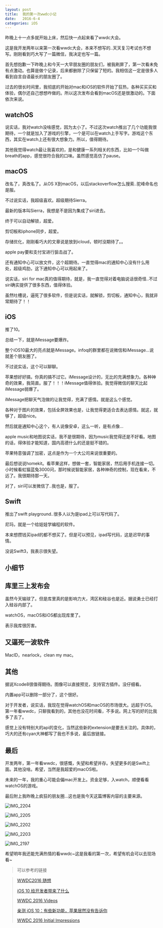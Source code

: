 ```yaml
---
layout: post
title:  我的第一次wwdc小记
date:   2016-6-4
categories: iOS
---
```


昨晚上十一点多就开始上床，然后快一点起来看了wwdc大会。

这是我开发两年以来第一次看wwdc大会，本来不想写的..天天复习考试也不想写。刚刚看到巧大写了一篇微信，我决定也写一篇。

首先想抱歉一下昨晚上和今天一大早朋友圈的朋友们，被我刷屏了，第一次看未免有点激动。也算是做个记录，后来都删除了只保留了短的。我相信这一定是很多人看到自言自语最长的朋友圈了。

过去的很长时间里，我彻底的开始对mac和iOS的软件开始了狂热，各种买买买和体验，偶尔还自己想想咋做的。所以这次发布会看到macOS还是很激动的。下面依次来说。

## watchOS

说实话，我对watch没啥感觉，因为太小了。不过这次watch推出了几个功能我很期待，一个就是加入了游戏的引擎，一个是可以在watch上手写字。游戏这个东西，其实在watch上还有很大想象力。所以，值得期待。

其他我觉得watch最让我喜欢的，是和健康一系列相关的东西，比如一个叫做breath的app，感觉很符合我的口味。虽然感觉高仿了pause。

## macOS

改名了，真改名了。从OS X到macOS，以后stackoverflow怎么搜索..驼峰命名也是服。

不过说实话，我超级喜欢。超级期待Sierra。

最新的版本叫Sierra，我想是不是因为集成了siri进去。

终于可以自动解锁，超爱。

剪切板和iphone同步，超爱。

存储优化，刚刚看巧大的文章说是放到icloud，顿时没期待了。。

apple pay要和支付宝进行狙击战了。

还有通知中心可以放文件，这个超期待。一直觉得mac的通知中心没有什么用处，超级鸡肋，这下通知中心可以用起来了。

说实话，siri for mac真的值得期待，就是，我一直觉得对着电脑说话很奇怪..不过siri确实提供了很多东西，值得体验。

虽然吐槽说，逼死了很多软件，但是说实话，就解锁，剪切板，通知中心，我就非常期待了！！

## iOS

推了10。

总结一下，就是iMessage要爆炸。

整个iOS10最大的亮点就是iMessage。infoq的群里都在说微信和iMessage...说就差个朋友圈了。

不过说实话，这个可以聊聊。

苹果想好好搞，你真的搞不过它。iMessage设计的，无比的充满想象力。各种神奇的效果，我简直。服了！！！iMessage值得体验。我觉得微信的聊天比起iMessage弱爆了。

iMessage把聊天气泡做的让我觉得，充满了感情。就是这么个感觉。

各种对于图片的效果，包括全屏效果也是，让我觉得更适合去表达感情。就这，就够了，超级nice。

然后就是通知中心这个，有人说像安卓，这么一听，是有点像...

apple music和地图说实话，我不是很期待，因为music我觉得还是不好看。地图的话，得体验才能知道，国内高德什么的还是挺不错的。

苹果特意强调了加密，这点是作为一个大公司来说很重要的。

最后想说说homekit。看苹果这样，想做一套，智能家居，然后用手机连接一切。小时候看虹猫蓝兔3000问，那时候说智能家居，各种神奇的控制，现在看来，不远了。我很期待那一天。

对了，siri可以发微信了..我也是，服了。

## Swift

推出了swift playground..很多人以为是ipad上可以写代码了。

尼玛，就是一个给娃娃学编程的软件。

本来想攒钱买ipad的都不想买了。但是可以预见，ipad写代码，这是迟早的事情。

没说Swift3，我表示很失望。

小细节
---

## 库里三上发布会

虽然今天输球了。但是库里真的是影响力大，湾区和硅谷也是近。据说勇士已经打入硅谷内部了。

watchOS，macOS和iOS都出现库里了。

表示我库很厉害。

## 又逼死一波软件

MacID，nearlock，clean my mac。

## 其他

据说Xcode8很值得期待。图像可以直接预览，支持官方插件。没仔细看。

内置app可以删除一部分了，这个很好。

对于开发者，说实话，我现在觉得watchOS和macOS的市场很大。远超于iOS。第一年看wwdc，只聊我看到的，其他也没花时间看，不多说。网上写的好的比我多了去了。

感觉上没有特别大的api的变化，当然这些新的extension是要去关注的。具体的，巧大的还有cyan大神都写了我也不多说，最后放链接。

## 最后

开发两年，第一年看wwdc，很感慨，失望和希望并存。失望更多的是Swift上面。其他没啥。希望，当然是我超爱的macOS啦。

未来的一年，我的重心可能会偏mac开发上。资金足够，入watch，顺便看看watchOS的游戏。

最后附上我昨晚上疯狂的朋友圈...这也是我今天这篇博客内容的主要来源。

![IMG_2204](/images/wwdc/IMG_2204.png)

![IMG_2205](/images/wwdc/IMG_2205.png)

![IMG_2202](/images/wwdc/IMG_2202.png)

![IMG_2203](/images/wwdc/IMG_2203.png)

![IMG_2197](/images/wwdc/IMG_2197.png)


希望明年我还能充满热情的看wwdc~这是我看的第一次，希望有机会可以去现场看~

>可以参考的链接

>[WWDC2016 随想](http://mp.weixin.qq.com/s?__biz=MjM5NTIyNTUyMQ==&mid=2709544901&idx=1&sn=4f3299a282bfd822db9bc3a7adcf4a2b&scene=0)
>
>[iOS 10 给开发者带来了什么](https://zhuanlan.zhihu.com/p/21348691)
>
>[WWDC 2016 Videos](https://developer.apple.com/videos/play/wwdc2016)
>
>[亲测 iOS 10：有些新功能，苹果居然没有告诉你](https://mp.weixin.qq.com/s?__biz=MjM5MjAyNDUyMA==&mid=2650492058&idx=1&sn=6d4a1fffff44f5f7e9689496af9eb374&scene=1)
>
>[WWDC 2016 Initial Impressions](https://www.raywenderlich.com/136657/wwdc-2016-initial-impressions)